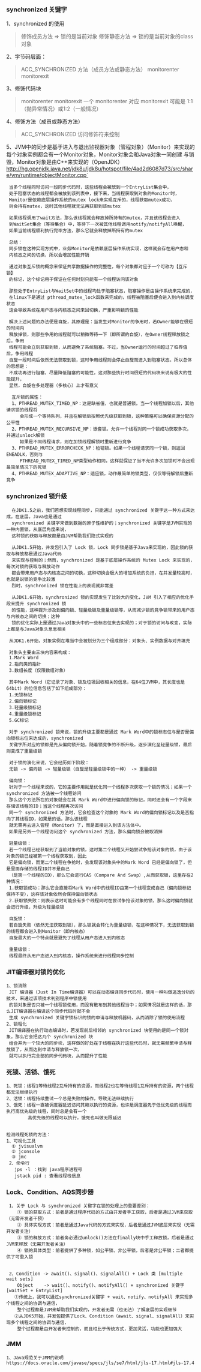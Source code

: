   ### synchronized 关键字
  1、synchronized 的使用
  > 修饰成员方法 => 锁的是当前对象
  > 修饰静态方法 => 锁的是当前对象的class对象
 
  2、字节码层面：
  > ACC_SYNCHRONIZED 方法（成员方法或静态方法）
  > monitorenter
  > monitorexit
  
  3、修饰代码块
  > monitorenter
  > monitorexit
  > 一个 monitorenter 对应 monitorexit 可能是 1:1（抛异常情况）或1:2（一般情况）
  
  4、修饰方法（成员或静态方法）
  > ACC_SYNCHRONIZED 访问修饰符来控制
  
  5、JVM中的同步是基于进入与退出监视器对象（管程对象）（Monitor）来实现的
     每个对象实例都会有一个Monitor对象，Monitor对象会和Java对象一同创建
     与销毁，Monitor对象是由C++来实现的（OpenJDK）
     http://hg.openjdk.java.net/jdk8u/jdk8u/hotspot/file/4ad2d6087d73/src/share/vm/runtime/objectMonitor.cpp`
       
     当多个线程同时访问一段同步代码时，这些线程会被放到一个EntryList集合中，
     处于阻塞状态的线程都会被放到该列表中，接下来，当线程获取到对象的Monitor时，
     Monitor是依赖底层操作系统的mutex lock来实现互斥的，线程获取mutex成功，
     则会持有mutex，这时其他线程就无法再获取到该mutex
 
     如果线程调用了wait方法，那么该线程就会释放掉所持有的mutex，并且该线程会进入
     到WaitSet集合（等待集合）中，等待下一次被其他线程调用notify/notifyAll唤醒，
     如果当前线程顺利执行完毕方法，那么它就会释放掉所持有的mutex
     
     总结：
     同步锁在这种实现方式中，业务Monitor是依赖底层操作系统实现，这样就会存在用户态和
     内核态之间的切换，所以会增加性能开销
 
     通过对象互斥锁的概念来保证共享数据操作的完整性，每个对象都对应于一个可称为【互斥锁】
     的标记，这个标记用于保证在任何时刻只能有一个线程访问该对象     
    
     那些处于EntryList与WaitSet中的线程均处于阻塞状态，阻塞操作是由操作系统来完成的，
     在linux下是通过 pthread_mutex_lock函数来完成的，线程被阻塞后便会进入到内核调度状态
     这会导致系统在用户态与内核态之间来回切换，严重影响锁的性能
 
     解决上述问题的办法便是自旋，其原理是：当发生对Monitor的争用时，若Owner能够在很短的时间内
     释放掉锁，则那些争用的线程就可以稍微等待一下（即所谓的自旋），在Owner线程释放锁之后，争用
     线程可能会立刻获取到锁，从而避免了系统阻塞。不过，当Owner运行的时间超过了临界值后，争用线程
     自旋一段时间后依然无法获取到锁，这时争用线程则会停止自旋而进入到阻塞状态。所以总体的思想是：
     不成功再进行阻塞，尽量降低阻塞的可能性，这对那些执行时间很短的代码块来说有极大的性能提升，
     显然，自旋在多处理器（多核心）上才有意义
     
	  互斥锁的属性：
	  1、PTHREAD_MUTEX_TIMED_NP：这是缺省值，也就是普通锁。当一个线程加锁以后，其他请求锁的线程将
	     会形成一个等待队列，并且在解锁后按照优先级获取到锁，这种策略可以确保资源分配的公平性
	  2、PTHREAD_MUTEX_RECURSIVE_NP：嵌套锁。允许一个线程对同一个锁成功获取多次，并通过unlock解锁
	     如果是不同线程请求，则在加锁线程解锁时重新进行竞争
	  3、PTHREAD_MUTEX_ERRORCHECK_NP：检错锁。如果一个线程请求同一个锁，则返回ENEADLK，否则与
	     PTHREAD_MUTEX_TIMED_NP类型动作相同，这样就保证了当不允许多次加锁时不会出现最简单情况下的死锁
	  4、PTHREAD_MUTEX_ADAPTIVE_NP：适应锁，动作最简单的锁类型，仅仅等待解锁后重新竞争
	  

### synchronized 锁升级
 
  	  在JDK1.5之前，我们若想实现线程同步，只能通过 synchronized 关键字这一种方式来达成，在底层，Java也是通过
  	  synchronized 关键字来做到数据的原子性维护的；synchronized 关键字是JVM实现的一种内置锁，从底层角度来说，
  	  这种锁的获取与释放都是由JVM帮助我们隐式实现的
 
  	  从JDK1.5开始，并发包引入了 Lock 锁，Lock 同步锁是基于Java来实现的，因此锁的获取与释放都是通过Java代码
  	  来实现与控制的；然而，synchronized 是基于底层操作系统的 Mutex Lock 来实现的，每次对锁的获取与释放动作
  	  都会带来用户态与内核态之间的切换，这种切换会极大的增加系统的负担，在并发量较高时，也就是说锁的竞争比较激
  	  烈时，synchronized 锁在性能上的表现就非常差
 
  	  从JDK1.6开始，synchronized 锁的实现发生了比较大的变化，JVM 引入了相应的优化手段来提升 synchronized 锁
  	  的性能，这种提升涉及到偏向锁、轻量级锁及重量级锁等，从而减少锁的竞争锁带来的用户态与内核态之间的切换；这种
  	  锁的优化实际上是通过Java对象头中的一些标志位来去实现的；对于锁的访问与改变，实际上都是与Java对象头息息相关
 
     从JDK1.6开始，对象实例在堆当中会被划分为三个组成部分：对象头、实例数据与对齐填充
 
     对象头主要由三块内容来构成：
     1.Mark Word
     2.指向类的指针
     3.数组长度（仅限数组对象）
 
     其中Mark Word（它记录了对象、锁及垃圾回收相关的信息，在64位JVM中，其长度也是64bit）的位信息包括了如下组成部分：
     1.无锁标记
     2.偏向锁标记
     3.轻量级锁标记
     4.重量级锁标记
     5.GC标记
 
     对于 synchronized 锁来说，锁的升级主要都是通过 Mark Word中的锁标志位与是否是偏向锁标志位来达成的，synchronized
     关键字所对应的锁都是先从偏向锁开始，随着锁竞争的不断升级，逐步演化至轻量级锁，最后则变成了重量级锁
 
     对于锁的演化来说，它会经历如下阶段：
     无锁 -> 偏向锁 -> 轻量级锁（自旋是轻量级锁中的一种） -> 重量级锁
 
     偏向锁：
     针对于一个线程来说的，它的主要作用就是优化同一个线程多次获取一个锁的情况；如果一个 synchronized 方法被一个线程访问
     那么这个方法所在的对象就会在其 Mark Word中进行偏向锁的标记，同时还会有一个字段来存储该线程的ID；当这个线程再次访问
     同一个 synchronized 方法时，它会检查这个对象的 Mark Word的偏向锁标记以及是否指向了其线程ID，如果是的话，那么该线程
     就无需再去进入管程（Monitor）了，而是直接进入到该方法体中。
     如果是另外一个线程访问这个 synchronized 方法，那么偏向锁会被取消掉
 
     轻量级锁：
     若一个线程已经获取到了当前对象的锁，这时第二个线程又开始尝试争抢该对象的锁，由于该对象的锁已经被第一个线程获取到，因此
     它是偏向锁，而第二个线程在争抢时，会发现该对象头中的Mark Word 已经是偏向锁了，但是里面存储的线程ID并不是自己
     （是第一个线程的ID），那么它会进行CAS（Compare And Swap）,从而获取锁，这里存在2种情况：
     1.获取锁成功：那么它会直接将Mark Word中的线程ID由第一个线程变成自己（偏向锁标记保持不变），这样该对象依然会保持偏向锁状态
     2.获取锁失败：则表示这时可能会有多个线程同时在尝试争抢该对象的锁，那么这时偏向锁就会进行升级，升级为轻量级锁
 
     自旋锁：
     若自旋失败（依然无法获取到锁），那么锁就会转化为重量级锁，在这种情况下，无法获取到锁的线程都会进入到Monitor（即内核态）
     自旋最大的一个特点就是避免了线程从用户态进入到内核态
 
     重量级锁：
     线程最终从用户态进入到内核态，操作系统来进行线程同步控制	   
     
     
### JIT编译器对锁的优化    
    1、锁消除
     JIT 编译器（Just In Time编译器）可以在动态编译同步代码时，使用一种叫做逃逸分析的技术，来通过该项技术判别程序中锁使用
     的锁对象是否只被一个线程锁使用，而没有散布到其他线程当中；如果情况就是这样的话，那么JIT编译器在编译这个同步代码时就不会
     生成 synchronized 关键字锁标识的锁的申请与释放机器码，从而消除了锁的使用流程     
    2、锁粗化
     JIT编译器在执行动态编译时，若发现前后相邻的 synchronized 块使用的是同一个锁对象，那么它会把这几个 synchronized 块
     给合并为一个较大的同步块，这样做的好处在于线程在执行这些代码时，就无需频繁申请与释放锁了，从而达到申请与释放锁一次，
     就可以执行完全部的同步代码块，从而提升了性能   
     
     

### 死锁、活锁、饿死
    1、死锁：线程1等待线程2互斥持有的资源，而线程2也在等待线程1互斥持有的资源，两个线程都无法继续执行
    2、活锁：线程持续重试一个总是失败的操作，导致无法继续执行
    3、饿死：线程一直被调度器延迟访问其赖以执行的资源，也许是调度器先于低优先级的线程而执行高优先级的线程，同时总是会有一个
            高优先级的线程可以执行，饿死也叫做无限延迟
     
     
    检测线程死锁的方法：
    1、可视化工具
      ① jvisualvm
      ② jconsole
      ③ jmc
     2、命令行
       jps -l ：找到 java程序进程号
       jstack pid : 查看线程栈信息
     
     
### Lock、Condition、AQS同步器     
   
     1、关于 Lock 与 synchronized 关键字在锁的处理上的重要差别：
        ① 锁的获取方式：前者是通过程序代码的方式由开发者手工获取，后者是通过JVM来获取（无需开发者干预）
        ② 具体实现方式：前者是通过Java代码的方式来实现，后者是通过JVM底层来实现（无需开发者关注）
        ③ 锁的释放方式：前者务必通过unlock()方法在finally块中手工释放锁，后者是通过JVM来释放（无需开发者关注）
        ④ 锁的具体类型：前者提供了多种锁，如公平锁、非公平锁，后者是非公平锁；二者都提供了可重入锁
     
     
     2、Condition -> await()、signal()、signalAll() + Lock 类 [multiple wait sets]
        Object    -> wait()、notify()、notifyAll() + synchronized 关键字 [waitSet + EntryList]
       ①传统上，我可以通过synchronized关键字 + wait、notify、notifyAll 来实现多个线程之间的协调与通信，
        整个过程都是JVM来帮助我们实现的，开发者无需（也无法）了解底层的实现细节
       ②从JDK5开始，并发包提供了Lock、Condition（await、signal、signalAll）来实现多个线程之间的协调与通信，
        整个过程都是由开发者来控制的，而且相比于传统方式，更加灵活，功能也更加强大
        
        
     
      
  
  
  
  
### JMM
    1、Java规范关于JMM的说明
    https://docs.oracle.com/javase/specs/jls/se7/html/jls-17.html#jls-17.4     
         